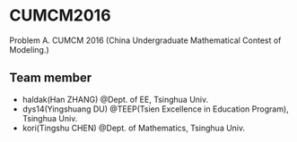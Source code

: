 # CUMCM2016
Problem A. CUMCM 2016 (China Undergraduate Mathematical Contest of Modeling.)

## Team member
- haldak(Han ZHANG) @Dept. of EE, Tsinghua Univ.
- dys14(Yingshuang DU) @TEEP(Tsien Excellence in Education Program), Tsinghua Univ.
- kori(Tingshu CHEN) @Dept. of Mathematics, Tsinghua Univ.